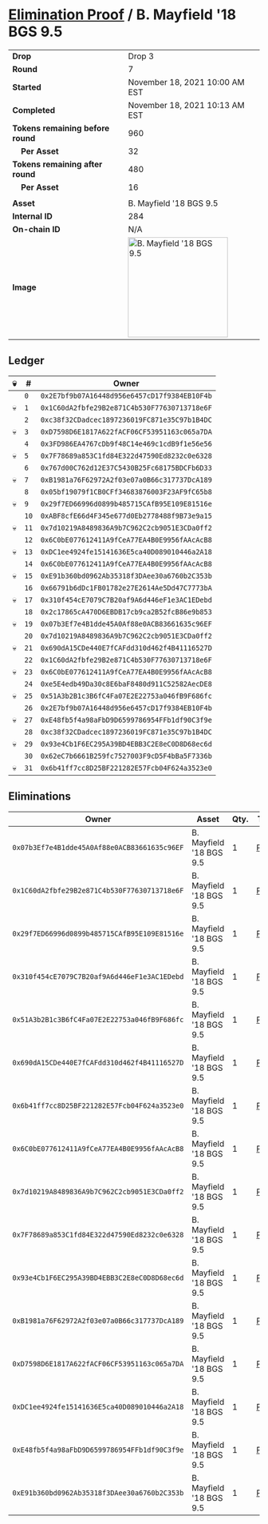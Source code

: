 # [Elimination Proof](./readme.md) / B. Mayfield &#039;18 BGS 9.5

|||
|---|---|
| **Drop** | Drop 3 |
| **Round** | 7 |
| **Started** | November 18, 2021 10:00 AM EST |
| **Completed** | November 18, 2021 10:13 AM EST |
| **Tokens remaining before round** | 960 |
| **&nbsp;&nbsp;&nbsp;&nbsp;Per Asset** | 32 |
| **Tokens remaining after round** | 480 |
| **&nbsp;&nbsp;&nbsp;&nbsp;Per Asset** | 16 |
| | |
| **Asset** | B. Mayfield &#039;18 BGS 9.5 |
| **Internal ID** | 284 |
| **On-chain ID** | N/A |
| **Image** | <img src="https://tcdn.blokpax.com/94d9199b-dc47-470f-905e-31c5027d3c4d/12ac3f57b4cb8ea54450feca1c98b05f0a1eb578202b8e89104d3b9edd783059.jpg" height="200" alt="B. Mayfield &#039;18 BGS 9.5" /> |

## Ledger

| 💀 | # | Owner |
| --- | --- | --- |
|  | `0` | `0x2E7bf9b07A16448d956e6457cD17f9384EB10F4b` |
| 💀 | `1` | `0x1C60dA2fbfe29B2e871C4b530F77630713718e6F` |
|  | `2` | `0xc38f32CDadcec1897236019FC871e35C97b1B4DC` |
| 💀 | `3` | `0xD7598D6E1817A622fACF06CF53951163c065a7DA` |
|  | `4` | `0x3FD986EA4767cDb9f48C14e469c1cdB9f1e56e56` |
| 💀 | `5` | `0x7F78689a853C1fd84E322d47590Ed8232c0e6328` |
|  | `6` | `0x767d00C762d12E37C5430B25Fc68175BDCFb6D33` |
| 💀 | `7` | `0xB1981a76F62972A2f03e07a0B66c317737DcA189` |
|  | `8` | `0x05bf19079f1CB0CFf34683876003F23AF9fC65b8` |
| 💀 | `9` | `0x29f7ED66996d0899b485715CAfB95E109E81516e` |
|  | `10` | `0xABF8cfE66d4F345e677d0Eb2778488f9B73e9a15` |
| 💀 | `11` | `0x7d10219A8489836A9b7C962C2cb9051E3CDa0ff2` |
|  | `12` | `0x6C0bE077612411A9fCeA77EA4B0E9956fAAcAcB8` |
| 💀 | `13` | `0xDC1ee4924fe15141636E5ca40D089010446a2A18` |
|  | `14` | `0x6C0bE077612411A9fCeA77EA4B0E9956fAAcAcB8` |
| 💀 | `15` | `0xE91b360bd0962Ab35318f3DAee30a6760b2C353b` |
|  | `16` | `0x66791b6dDc1FB01782e27E2614Ae5Dd47C7773bA` |
| 💀 | `17` | `0x310f454cE7079C7B20af9A6d446eF1e3AC1EDebd` |
|  | `18` | `0x2c17865cA470D6EBDB17cb9ca2B52fcB86e9b853` |
| 💀 | `19` | `0x07b3Ef7e4B1dde45A0Af88e0ACB83661635c96EF` |
|  | `20` | `0x7d10219A8489836A9b7C962C2cb9051E3CDa0ff2` |
| 💀 | `21` | `0x690dA15CDe440E7fCAFdd310d462f4B41116527D` |
|  | `22` | `0x1C60dA2fbfe29B2e871C4b530F77630713718e6F` |
| 💀 | `23` | `0x6C0bE077612411A9fCeA77EA4B0E9956fAAcAcB8` |
|  | `24` | `0xe5E4edb49Da30c8E6baF8480d911C52582AecDE8` |
| 💀 | `25` | `0x51A3b2B1c3B6fC4Fa07E2E22753a046fB9F686fc` |
|  | `26` | `0x2E7bf9b07A16448d956e6457cD17f9384EB10F4b` |
| 💀 | `27` | `0xE48fb5f4a98aFbD9D6599786954FFb1df90C3f9e` |
|  | `28` | `0xc38f32CDadcec1897236019FC871e35C97b1B4DC` |
| 💀 | `29` | `0x93e4Cb1F6EC295A39BD4EBB3C2E8eC0D8D68ec6d` |
|  | `30` | `0x62eC7b6661B259fc7527003F9cD5F4bBa5F7336b` |
| 💀 | `31` | `0x6b41ff7cc8D25BF221282E57Fcb04F624a3523e0` |


## Eliminations

| Owner | Asset | Qty. | Transaction |
| --- | --- | --- | --- |
| `0x07b3Ef7e4B1dde45A0Af88e0ACB83661635c96EF` | B. Mayfield '18 BGS 9.5 | 1 | [Polygonscan](https://polygonscan.com/tx/0x6f4f84c787dd8d2f2b2f77e97741e1bfe4718b4a74340cf30aeee7b2f53b9f06) |
| `0x1C60dA2fbfe29B2e871C4b530F77630713718e6F` | B. Mayfield '18 BGS 9.5 | 1 | [Polygonscan](https://polygonscan.com/tx/0x4fdf2e60c06576d97127290b0cc62e9360130fa791bc58e27a857eb874900730) |
| `0x29f7ED66996d0899b485715CAfB95E109E81516e` | B. Mayfield '18 BGS 9.5 | 1 | [Polygonscan](https://polygonscan.com/tx/0x17403afef512f97aef917a3c5e85382de0c253e6d14877189d948a334882bbc1) |
| `0x310f454cE7079C7B20af9A6d446eF1e3AC1EDebd` | B. Mayfield '18 BGS 9.5 | 1 | [Polygonscan](https://polygonscan.com/tx/0x97d8cc65f09893b31c4e4279e7495eba8de99ef8de65d25d245ee196d6c660e3) |
| `0x51A3b2B1c3B6fC4Fa07E2E22753a046fB9F686fc` | B. Mayfield '18 BGS 9.5 | 1 | [Polygonscan](https://polygonscan.com/tx/0x56e964ee9b2dc5ee77fcf08df33fbf06bed008697e029e54c2f9b4aa997d298b) |
| `0x690dA15CDe440E7fCAFdd310d462f4B41116527D` | B. Mayfield '18 BGS 9.5 | 1 | [Polygonscan](https://polygonscan.com/tx/0xe6a1623fbae1cd10ac5d982d4380eb813ad74e1ed2b03451ec87c598d5af61d8) |
| `0x6b41ff7cc8D25BF221282E57Fcb04F624a3523e0` | B. Mayfield '18 BGS 9.5 | 1 | [Polygonscan](https://polygonscan.com/tx/0xda1c311f59e954f1931b61ed706e5857427a74388d1cfb218a93ee2be09a508e) |
| `0x6C0bE077612411A9fCeA77EA4B0E9956fAAcAcB8` | B. Mayfield '18 BGS 9.5 | 1 | [Polygonscan](https://polygonscan.com/tx/0xb60d8943a813c737b4b470ab2754c0a2e85ac7e6a7111d253cf78841a105cbce) |
| `0x7d10219A8489836A9b7C962C2cb9051E3CDa0ff2` | B. Mayfield '18 BGS 9.5 | 1 | [Polygonscan](https://polygonscan.com/tx/0xde4487ed423a658ae65e4f902a7612bfcb6aeadca808626b7b6599c46d235b26) |
| `0x7F78689a853C1fd84E322d47590Ed8232c0e6328` | B. Mayfield '18 BGS 9.5 | 1 | [Polygonscan](https://polygonscan.com/tx/0x8fed8856a4a86d0a5f609fc090f1875faa9f50444c85b78dd7d25d66675ba6dd) |
| `0x93e4Cb1F6EC295A39BD4EBB3C2E8eC0D8D68ec6d` | B. Mayfield '18 BGS 9.5 | 1 | [Polygonscan](https://polygonscan.com/tx/0x28baaf328b8f7935f678dffe19d226bd68a18533cac4db7f4516dc0fd246a0c1) |
| `0xB1981a76F62972A2f03e07a0B66c317737DcA189` | B. Mayfield '18 BGS 9.5 | 1 | [Polygonscan](https://polygonscan.com/tx/0x9420cec2410da1dea06bdeebeaccf68c5a512387b61fd217dff102b033b38552) |
| `0xD7598D6E1817A622fACF06CF53951163c065a7DA` | B. Mayfield '18 BGS 9.5 | 1 | [Polygonscan](https://polygonscan.com/tx/0xb0837955042bf11efd61ebddc6e01a0e6e2aa2ed707037ec78ab9e18cd91c534) |
| `0xDC1ee4924fe15141636E5ca40D089010446a2A18` | B. Mayfield '18 BGS 9.5 | 1 | [Polygonscan](https://polygonscan.com/tx/0xd1dfd5ad63e154850cdad5c0311b049a6e331052f30df3c3c9ea6160d2fb2415) |
| `0xE48fb5f4a98aFbD9D6599786954FFb1df90C3f9e` | B. Mayfield '18 BGS 9.5 | 1 | [Polygonscan](https://polygonscan.com/tx/0x916eaa908131930afdd6650a08124fea006107da5e731508435b65532fce2f82) |
| `0xE91b360bd0962Ab35318f3DAee30a6760b2C353b` | B. Mayfield '18 BGS 9.5 | 1 | [Polygonscan](https://polygonscan.com/tx/0x1fd5e60f7fdddabf39e2c4159649c9319767c1c69f0b3a5c50e7cf9f62a8ebbc) |
